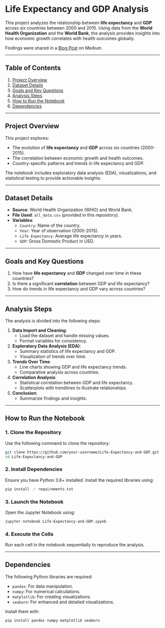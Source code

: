 # Life Expectancy and GDP Analysis

This project analyzes the relationship between **life expectancy** and **GDP** across six countries between 2000 and 2015. Using data from the **World Health Organization** and the **World Bank**, the analysis provides insights into how economic growth correlates with health outcomes globally.

Findings were shared in a [Blog Post](https://medium.com/@caroline.orlianges/unearthing-the-trends-how-gdp-and-life-expectancy-evolved-across-nations-9c90f86c1c64) on Medium

---

## Table of Contents
1. [Project Overview](#project-overview)
2. [Dataset Details](#dataset-details)
3. [Goals and Key Questions](#goals-and-key-questions)
4. [Analysis Steps](#analysis-steps)
5. [How to Run the Notebook](#how-to-run-the-notebook)
6. [Dependencies](#dependencies)
   
---

## Project Overview
This project explores:
- The evolution of **life expectancy** and **GDP** across six countries (2000-2015).
- The correlation between economic growth and health outcomes.
- Country-specific patterns and trends in life expectancy and GDP.

The notebook includes exploratory data analysis (EDA), visualizations, and statistical testing to provide actionable insights.

---

## Dataset Details
- **Source**: World Health Organization (WHO) and World Bank.
- **File Used**: `all_data.csv` (provided in this repository).
- **Variables**:
  - `Country`: Name of the country.
  - `Year`: Year of observation (2000-2015).
  - `Life Expectancy`: Average life expectancy in years.
  - `GDP`: Gross Domestic Product in USD.

---

## Goals and Key Questions
1. How have **life expectancy** and **GDP** changed over time in these countries?
2. Is there a significant **correlation** between GDP and life expectancy?
3. How do trends in life expectancy and GDP vary across countries?

---

## Analysis Steps
The analysis is divided into the following steps:
1. **Data Import and Cleaning**:
   - Load the dataset and handle missing values.
   - Format variables for consistency.
2. **Exploratory Data Analysis (EDA)**:
   - Summary statistics of life expectancy and GDP.
   - Visualization of trends over time.
3. **Trends Over Time**:
   - Line charts showing GDP and life expectancy trends.
   - Comparative analysis across countries.
4. **Correlation Analysis**:
   - Statistical correlation between GDP and life expectancy.
   - Scatterplots with trendlines to illustrate relationships.
5. **Conclusion**:
   - Summarize findings and insights.

---

## How to Run the Notebook

### 1. Clone the Repository
Use the following command to clone the repository:
```bash
git clone https://github.com/your-username/Life-Expectancy-and-GDP.git
cd Life-Expectancy-and-GDP
```

### 2. Install Dependencies
Ensure you have Python 3.8+ installed. Install the required libraries using:
```bash
pip install -r requirements.txt
```

### 3. Launch the Notebook
Open the Jupyter Notebook using:
```bash
jupyter notebook Life-Expectancy-and-GDP.ipynb
```

### 4. Execute the Cells
Run each cell in the notebook sequentially to reproduce the analysis.

---

## Dependencies

The following Python libraries are required:
- `pandas`: For data manipulation.
- `numpy`: For numerical calculations.
- `matplotlib`: For creating visualizations.
- `seaborn`: For enhanced and detailed visualizations.

Install them with:
```bash
pip install pandas numpy matplotlib seaborn
```
 
